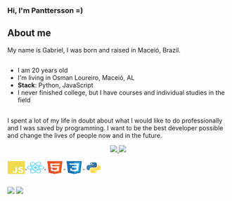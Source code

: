 ### Hi, I'm Panttersson =)

## About me

My name is Gabriel, I was born and raised in Maceió, Brazil. 

##

* I am 20 years old
* I'm living in Osman Loureiro, Maceió, AL
* **Stack**: Python, JavaScript
* I never finished college, but I have courses and individual studies in the field

##

I spent a lot of my life in doubt about what I would like to do professionally and I was saved by programming. 
I want to be the best developer possible and change the lives of people now and in the future.

<div align="center">
  <a href="https://github.com/AlvesGabriell">
  <img height="180em" src="https://github-readme-stats.vercel.app/api?username=AlvesGabriell&show_icons=true&theme=cobalt&include_all_commits=true&count_private=true"/>
  <img height="180em" src="https://github-readme-stats.vercel.app/api/top-langs/?username=AlvesGabriell&layout=compact&langs_count=7&theme=cobalt"/>
</div>

<div style="display: inline_block"><br>
  <img align="center" alt="Gabriel-Js" height="30" width="40" src="https://raw.githubusercontent.com/devicons/devicon/master/icons/javascript/javascript-plain.svg">
  <img align="center" alt="Gabriel-React" height="30" width="40" src="https://raw.githubusercontent.com/devicons/devicon/master/icons/react/react-original.svg">
  <img align="center" alt="Gabriel-HTML" height="30" width="40" src="https://raw.githubusercontent.com/devicons/devicon/master/icons/html5/html5-original.svg">
  <img align="center" alt="Gabriel-CSS" height="30" width="40" src="https://raw.githubusercontent.com/devicons/devicon/master/icons/css3/css3-original.svg">
  <img align="center" alt="Gabriel-Python" height="30" width="40" src="https://raw.githubusercontent.com/devicons/devicon/master/icons/python/python-original.svg">
  
  </div>
  
  
  ##
  
  <div>
  <a href = "mailto:panttersson@gmail.com"><img src="https://img.shields.io/badge/-Gmail-%23333?style=for-the-badge&logo=gmail&logoColor=white" target="_blank"></a>
  <a href="https://www.linkedin.com/in/panttersson/" target="_blank"><img src="https://img.shields.io/badge/-LinkedIn-%230077B5?style=for-the-badge&logo=linkedin&logoColor=white" target="_blank"></a> 
  
</div>
  



  


